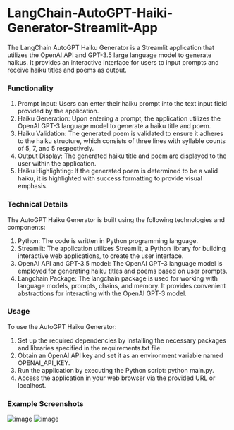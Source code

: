 # LangChain-AutoGPT-Haiki-Generator-Streamlit-App

The LangChain AutoGPT Haiku Generator is a Streamlit application that utilizes the OpenAI API and GPT-3.5 large language model to generate haikus. It provides an interactive interface for users to input prompts and receive haiku titles and poems as output.

### Functionality
1. Prompt Input: Users can enter their haiku prompt into the text input field provided by the application.
2. Haiku Generation: Upon entering a prompt, the application utilizes the OpenAI GPT-3 language model to generate a haiku title and poem.
3. Haiku Validation: The generated poem is validated to ensure it adheres to the haiku structure, which consists of three lines with syllable counts of 5, 7, and 5 respectively.
4. Output Display: The generated haiku title and poem are displayed to the user within the application.
5. Haiku Highlighting: If the generated poem is determined to be a valid haiku, it is highlighted with success formatting to provide visual emphasis.
### Technical Details
The AutoGPT Haiku Generator is built using the following technologies and components:

1. Python: The code is written in Python programming language.
2. Streamlit: The application utilizes Streamlit, a Python library for building interactive web applications, to create the user interface.
3. OpenAI API and GPT-3.5 model: The OpenAI GPT-3 language model is employed for generating haiku titles and poems based on user prompts.
4. Langchain Package: The langchain package is used for working with language models, prompts, chains, and memory. It provides convenient abstractions for interacting with the OpenAI GPT-3 model.
### Usage
To use the AutoGPT Haiku Generator:

1. Set up the required dependencies by installing the necessary packages and libraries specified in the requirements.txt file.
2. Obtain an OpenAI API key and set it as an environment variable named OPENAI_API_KEY.
3. Run the application by executing the Python script: python main.py.
4. Access the application in your web browser via the provided URL or localhost.

### Example Screenshots
![image](https://github.com/petermartens98/LangChain-AutoGPT-Haiki-Generator-Streamlit-App/assets/87671757/72bf062a-45b7-49e0-a079-46c54b0a595e)
![image](https://github.com/petermartens98/LangChain-AutoGPT-Haiki-Generator-Streamlit-App/assets/87671757/b37d5f86-b54d-4ab3-a3c1-5adaebd9bc36)

